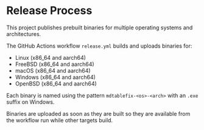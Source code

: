 # Release Process

This project publishes prebuilt binaries for multiple operating systems and architectures.

The GitHub Actions workflow `release.yml` builds and uploads binaries for:

- Linux (x86_64 and aarch64)
- FreeBSD (x86_64 and aarch64)
- macOS (x86_64 and aarch64)
- Windows (x86_64 and aarch64)
- OpenBSD (x86_64 and aarch64)

Each binary is named using the pattern
`mdtablefix-<os>-<arch>` with an `.exe` suffix on Windows.

Binaries are uploaded as soon as they are built so they are available from the
workflow run while other targets build.
